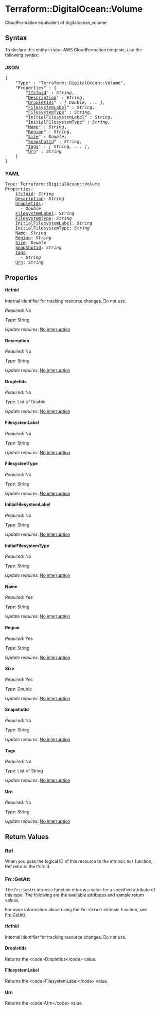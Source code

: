 # Terraform::DigitalOcean::Volume

CloudFormation equivalent of digitalocean_volume

## Syntax

To declare this entity in your AWS CloudFormation template, use the following syntax:

### JSON

<pre>
{
    "Type" : "Terraform::DigitalOcean::Volume",
    "Properties" : {
        "<a href="#tfcfnid" title="tfcfnid">tfcfnid</a>" : <i>String</i>,
        "<a href="#description" title="Description">Description</a>" : <i>String</i>,
        "<a href="#dropletids" title="DropletIds">DropletIds</a>" : <i>[ Double, ... ]</i>,
        "<a href="#filesystemlabel" title="FilesystemLabel">FilesystemLabel</a>" : <i>String</i>,
        "<a href="#filesystemtype" title="FilesystemType">FilesystemType</a>" : <i>String</i>,
        "<a href="#initialfilesystemlabel" title="InitialFilesystemLabel">InitialFilesystemLabel</a>" : <i>String</i>,
        "<a href="#initialfilesystemtype" title="InitialFilesystemType">InitialFilesystemType</a>" : <i>String</i>,
        "<a href="#name" title="Name">Name</a>" : <i>String</i>,
        "<a href="#region" title="Region">Region</a>" : <i>String</i>,
        "<a href="#size" title="Size">Size</a>" : <i>Double</i>,
        "<a href="#snapshotid" title="SnapshotId">SnapshotId</a>" : <i>String</i>,
        "<a href="#tags" title="Tags">Tags</a>" : <i>[ String, ... ]</i>,
        "<a href="#urn" title="Urn">Urn</a>" : <i>String</i>
    }
}
</pre>

### YAML

<pre>
Type: Terraform::DigitalOcean::Volume
Properties:
    <a href="#tfcfnid" title="tfcfnid">tfcfnid</a>: <i>String</i>
    <a href="#description" title="Description">Description</a>: <i>String</i>
    <a href="#dropletids" title="DropletIds">DropletIds</a>: <i>
      - Double</i>
    <a href="#filesystemlabel" title="FilesystemLabel">FilesystemLabel</a>: <i>String</i>
    <a href="#filesystemtype" title="FilesystemType">FilesystemType</a>: <i>String</i>
    <a href="#initialfilesystemlabel" title="InitialFilesystemLabel">InitialFilesystemLabel</a>: <i>String</i>
    <a href="#initialfilesystemtype" title="InitialFilesystemType">InitialFilesystemType</a>: <i>String</i>
    <a href="#name" title="Name">Name</a>: <i>String</i>
    <a href="#region" title="Region">Region</a>: <i>String</i>
    <a href="#size" title="Size">Size</a>: <i>Double</i>
    <a href="#snapshotid" title="SnapshotId">SnapshotId</a>: <i>String</i>
    <a href="#tags" title="Tags">Tags</a>: <i>
      - String</i>
    <a href="#urn" title="Urn">Urn</a>: <i>String</i>
</pre>

## Properties

#### tfcfnid

Internal identifier for tracking resource changes. Do not use.

_Required_: No

_Type_: String

_Update requires_: [No interruption](https://docs.aws.amazon.com/AWSCloudFormation/latest/UserGuide/using-cfn-updating-stacks-update-behaviors.html#update-no-interrupt)

#### Description

_Required_: No

_Type_: String

_Update requires_: [No interruption](https://docs.aws.amazon.com/AWSCloudFormation/latest/UserGuide/using-cfn-updating-stacks-update-behaviors.html#update-no-interrupt)

#### DropletIds

_Required_: No

_Type_: List of Double

_Update requires_: [No interruption](https://docs.aws.amazon.com/AWSCloudFormation/latest/UserGuide/using-cfn-updating-stacks-update-behaviors.html#update-no-interrupt)

#### FilesystemLabel

_Required_: No

_Type_: String

_Update requires_: [No interruption](https://docs.aws.amazon.com/AWSCloudFormation/latest/UserGuide/using-cfn-updating-stacks-update-behaviors.html#update-no-interrupt)

#### FilesystemType

_Required_: No

_Type_: String

_Update requires_: [No interruption](https://docs.aws.amazon.com/AWSCloudFormation/latest/UserGuide/using-cfn-updating-stacks-update-behaviors.html#update-no-interrupt)

#### InitialFilesystemLabel

_Required_: No

_Type_: String

_Update requires_: [No interruption](https://docs.aws.amazon.com/AWSCloudFormation/latest/UserGuide/using-cfn-updating-stacks-update-behaviors.html#update-no-interrupt)

#### InitialFilesystemType

_Required_: No

_Type_: String

_Update requires_: [No interruption](https://docs.aws.amazon.com/AWSCloudFormation/latest/UserGuide/using-cfn-updating-stacks-update-behaviors.html#update-no-interrupt)

#### Name

_Required_: Yes

_Type_: String

_Update requires_: [No interruption](https://docs.aws.amazon.com/AWSCloudFormation/latest/UserGuide/using-cfn-updating-stacks-update-behaviors.html#update-no-interrupt)

#### Region

_Required_: Yes

_Type_: String

_Update requires_: [No interruption](https://docs.aws.amazon.com/AWSCloudFormation/latest/UserGuide/using-cfn-updating-stacks-update-behaviors.html#update-no-interrupt)

#### Size

_Required_: Yes

_Type_: Double

_Update requires_: [No interruption](https://docs.aws.amazon.com/AWSCloudFormation/latest/UserGuide/using-cfn-updating-stacks-update-behaviors.html#update-no-interrupt)

#### SnapshotId

_Required_: No

_Type_: String

_Update requires_: [No interruption](https://docs.aws.amazon.com/AWSCloudFormation/latest/UserGuide/using-cfn-updating-stacks-update-behaviors.html#update-no-interrupt)

#### Tags

_Required_: No

_Type_: List of String

_Update requires_: [No interruption](https://docs.aws.amazon.com/AWSCloudFormation/latest/UserGuide/using-cfn-updating-stacks-update-behaviors.html#update-no-interrupt)

#### Urn

_Required_: No

_Type_: String

_Update requires_: [No interruption](https://docs.aws.amazon.com/AWSCloudFormation/latest/UserGuide/using-cfn-updating-stacks-update-behaviors.html#update-no-interrupt)

## Return Values

### Ref

When you pass the logical ID of this resource to the intrinsic `Ref` function, Ref returns the tfcfnid.

### Fn::GetAtt

The `Fn::GetAtt` intrinsic function returns a value for a specified attribute of this type. The following are the available attributes and sample return values.

For more information about using the `Fn::GetAtt` intrinsic function, see [Fn::GetAtt](https://docs.aws.amazon.com/AWSCloudFormation/latest/UserGuide/intrinsic-function-reference-getatt.html).

#### tfcfnid

Internal identifier for tracking resource changes. Do not use.

#### DropletIds

Returns the &lt;code&gt;DropletIds&lt;/code&gt; value.

#### FilesystemLabel

Returns the &lt;code&gt;FilesystemLabel&lt;/code&gt; value.

#### Urn

Returns the &lt;code&gt;Urn&lt;/code&gt; value.

